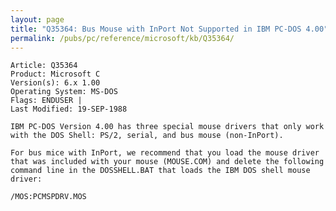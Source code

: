 ```yaml
---
layout: page
title: "Q35364: Bus Mouse with InPort Not Supported in IBM PC-DOS 4.00"
permalink: /pubs/pc/reference/microsoft/kb/Q35364/
---
```


	Article: Q35364
	Product: Microsoft C
	Version(s): 6.x 1.00
	Operating System: MS-DOS
	Flags: ENDUSER |
	Last Modified: 19-SEP-1988
	
	IBM PC-DOS Version 4.00 has three special mouse drivers that only work
	with the DOS Shell: PS/2, serial, and bus mouse (non-InPort).
	
	For bus mice with InPort, we recommend that you load the mouse driver
	that was included with your mouse (MOUSE.COM) and delete the following
	command line in the DOSSHELL.BAT that loads the IBM DOS shell mouse
	driver:
	
	/MOS:PCMSPDRV.MOS
